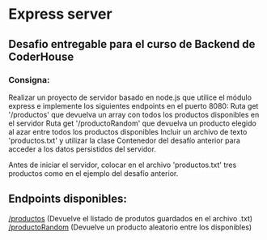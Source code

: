 # Express server
## Desafio entregable para el curso de Backend de CoderHouse

### Consigna:

Realizar un proyecto de servidor basado en node.js que utilice el módulo express e implemente los siguientes endpoints en el puerto 8080:
Ruta get '/productos' que devuelva un array con todos los productos disponibles en el servidor
Ruta get '/productoRandom' que devuelva un producto elegido al azar entre todos los productos disponibles
Incluir un archivo de texto 'productos.txt' y utilizar la clase Contenedor del desafío anterior para acceder a los datos persistidos del servidor.

Antes de iniciar el servidor, colocar en el archivo 'productos.txt' tres productos como en el ejemplo del desafío anterior.


## Endpoints disponibles:

<a href="https://server-express-martinez.glitch.me/productos">/productos</a> (Devuelve el listado de produtos guardados en el archivo .txt) <br>
<a href="https://server-express-martinez.glitch.me/productoRandom">/productoRandom</a> (Devuelve un producto aleatorio entre los disponibles)
